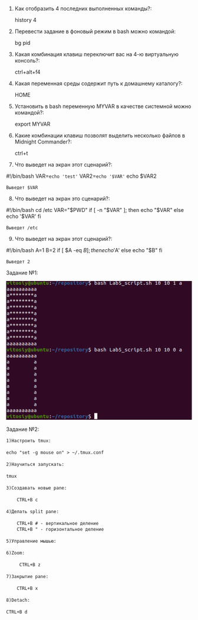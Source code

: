 1) Как отобразить 4 последних выполненных команды?:

	history 4

2) Перевести задание в фоновый режим в bash можно командой:

	bg pid

3) Какая комбинация клавиш переключит вас на 4-ю виртуальную консоль?:

	ctrl+alt+f4

4) Какая переменная среды содержит путь к домашнему каталогу?:

	HOME

5) Установить в bash переменную MYVAR в качестве системной можно командой?:

	export MYVAR

6) Какие комбинации клавиш позволят выделить несколько файлов в Midnight Commander?:

	ctrl+t


7) Что выведет на экран этот сценарий?:


#!/bin/bash
VAR=`echo 'test'`
VAR2=`echo '$VAR'`
echo $VAR2

	Выведет $VAR
 

8) Что выведет на экран это сценарий?:


#!/bin/bash
cd /etc
VAR="$PWD"
if [ -n "$VAR" ]; then
 echo "$VAR"
else
 echo '$VAR'
fi 

	Выведет /etc
 

9) Что выведет на экран этот сценарий?:


#!/bin/bash
A=1
B=2
if [ $A -eq $B  ]; then
 echo '$A'
else
 echo "$B"
fi

	Выведет 2
	
	
 Задание №1:
 
 ![linux](https://raw.githubusercontent.com/Vitosiy/LinuxADM/Lab5/%D0%97%D0%B0%D0%B4%D0%B0%D0%BD%D0%B8%D0%B51.png)
 
 
 Задание №2:
 
 
    1)Настроить tmux:
    	
	echo "set -g mouse on" > ~/.tmux.conf
    	
    2)Научиться запускать:
    
	tmux
	
    3)Создавать новые pane:
    
    	CTRL+B c
    
    4)Делать split pane:
    
    	CTRL+B # - вертикальное деление
    	CTRL+B " - горизонтальное деление
    
    5)Управление мышью:
    
    6)Zoom:
    
    	 CTRL+B z
    
    7)Закрытие pane:
    
    	CTRL+B x
    
    8)Detach:
    
	CTRL+B d
